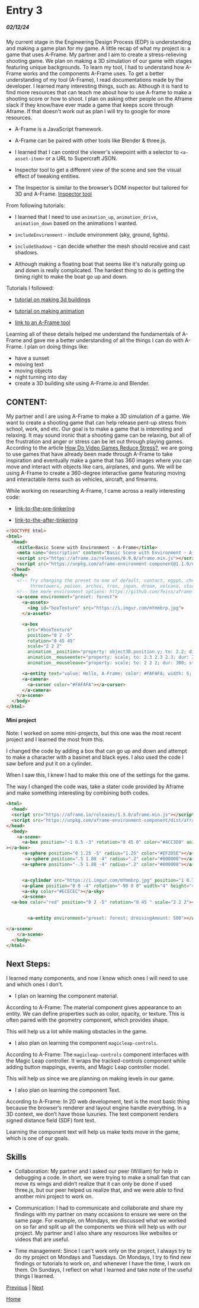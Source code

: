 
# Entry 3
##### 02/12/24

My current stage in the Engineering Design Process (EDP) is understanding and making a game plan for my game. A little recap of what my project is: a game that uses A-Frame. My partner and I aim to create a stress-relieving shooting game. We plan on making a 3D simulation of our game with stages featuring unique backgrounds. To learn my tool, I had to understand how A-Frame works and the components A-Frame uses. To get a better understanding of my tool (A-Frame), I read documentations made by the developer. I learned many interesting things, such as:
Although it is hard to find more resources that can teach me about how to use A-frame to make a shooting score or how to shoot. I plan on asking other people on the Aframe slack if they know/have ever made a game that keeps score through Aframe. If that doesn't work out as plan I will try to google for more resources.

* A-Frame is a JavaScript framework.

* A-Frame can be paired with other tools like Blender & three.js.
* I learned that I can control the viewer's viewpoint with a selector to `<a-asset-item>` or a URL to Supercraft JSON.

* Inspector tool to get a different view of the scene and see the visual effect of tweaking entities.

* The Inspector is similar to the browser’s DOM inspector but tailored for 3D and A-Frame. [Inspector tool](https://github.com/aframevr/aframe-inspect)

From following tutorials:

* I learned that I need to use `animation_up`, `animation_drive`, `animation_down` based on the animations I wanted.

* `includeEnvironment` - include environment (sky, ground, lights).
* `includeShadows` - can decide whether the mesh should receive and cast shadows.

* Although making a floating boat that seems like it's naturally going up and down is really complicated. The hardest thing to do is getting the timing right to make the boat go up and down.

Tutorials I followed:
- [tutorial on making 3d buildings](https://www.youtube.com/watch?v=5lTAt3HGPSw)

- [tutorial on making animation](https://www.youtube.com/watch?v=ZGk5XlPscsk)

- [link to an A-Frame tool](https://www.npmjs.com/package/aframe-supercraft-loader)

Learning all of these details helped me understand the fundamentals of A-Frame and gave me a better understanding of all the things I can do with A-Frame. I plan on doing things like:

 - have a sunset
 - moving text
 - moving objects
 - night turning into day
 - create a 3D building site using A-Frame.io and Blender.

## CONTENT:

 My partner and I are using A-Frame to make a 3D simulation of a game. We want to create a shooting game that can help release pent-up stress from school, work, and etc. Our goal is to make a game that is interesting and relaxing. It may sound ironic that a shooting game can be relaxing, but all of the frustration and anger or stress can be let out through playing games. According to the article [How Do Video Games Reduce Stress?](https://www.healthygamer.gg/blog/do-video-games-reduce-stress#:~:text=When%20we%20play%20a%20video,the%20stresses%20of%20the%20day.), we are going to use games that have already been made through A-Frame to take inspiration and eventually make a game that has 360 images where you can move and interact with objects like cars, airplanes, and guns. We will be using A-Frame to create a 360-degree interactive game featuring moving and interactable items such as vehicles, aircraft, and firearms.

While working on researching A-Frame, I came across a really interesting code:

* [link-to-the-pre-tinkering](https://github.com/shubataf2489/sep11-freedom-project/blob/main/tool/play-all-model-animations-pre.js)


* [link-to-the-after-tinkering](https://github.com/shubataf2489/sep11-freedom-project/blob/main/tool/play-all-model-animations-after.js)

```html
<!DOCTYPE html>
<html>
  <head>
    <title>Basic Scene with Environment - A-Frame</title>
    <meta name="description" content="Basic Scene with Environment - A-Frame">
    <script src="https://aframe.io/releases/0.9.0/aframe.min.js"></script>
    <script src="https://unpkg.com/aframe-environment-component@1.1.0/dist/aframe-environment-component.min.js"></script>
  </head>
  <body>
    <!-- Try changing the preset to one of default, contact, egypt, checkerboard, forest, goaland, yavapai, goldmine,
         threetowers, poison, arches, tron, japan, dream, volcano, starry, osiris. -->
    <!-- See more environment options: https://github.com/feiss/aframe-environment-component#parameters -->
    <a-scene environment="preset: forest">
      <a-assets>
        <img id="boxTexture" src="https://i.imgur.com/mYmmbrp.jpg">
      </a-assets>

      <a-box
        src="#boxTexture"
        position="0 2 -5"
        rotation="0 45 45"
        scale="2 2 2"
        animation__position="property: object3D.position.y; to: 2.2; dir: alternate; dur: 2000; loop: true"
        animation__mouseenter="property: scale; to: 2.3 2.3 2.3; dur: 300; startEvents: mouseenter"
        animation__mouseleave="property: scale; to: 2 2 2; dur: 300; startEvents: mouseleave"></a-box>

      <a-entity text="value: Hello, A-Frame; color: #FAFAFA; width: 5; anchor: align" position="-0.9 0.2 -3" scale="1.5 1.5 1.5"></a-entity>
      <a-camera>
        <a-cursor color="#FAFAFA"></a-cursor>
      </a-camera>
    </a-scene>
  </body>
</html>
```

#### Mini project

Note: I worked on some mini-projects, but this one was the most recent project and I learned the most from this.

I changed the code by adding a box that can go up and down and attempt to make a character with a basinet and black eyes. I also used the code I saw before and put it on a cylinder.

When I saw this, I knew I had to make this one of the settings for the game.

The way I changed the code was, take a stater code provided by Aframe and make something interesting by combining both codes.

```html
<html>
  <head>
  <script src="https://aframe.io/releases/1.5.0/aframe.min.js"></script>
  <script src="https://unpkg.com/aframe-environment-component/dist/aframe-environment-component.min.js"></script>
</head>
  <body>
    <a-scene>
      <a-box position="-1 0.5 -3" rotation="0 45 0" color="#4CC3D9" animation="property: object3D.position.y; to: 2.2; dir: alternate; dur: 2000; loop: true"></a-box>
></a-box>
      <a-sphere position="0 1.25 -5" radius="1.25" color="#EF2D5E"></a-sphere>
       <a-sphere position=".5 1.80 -4" radius=".2" color="#000000"></a-sphere>
      <a-sphere position="-.5 1.80 -4" radius=".2" color="#000000"></a-sphere>


      <a-cylinder src="https://i.imgur.com/mYmmbrp.jpg" position="1 0.75 -3" radius="0.5" height="1.5" color="#FFC65D"></a-cylinder>
      <a-plane position="0 0 -4" rotation="-90 0 0" width="4" height="4" color="#7BC8A4"></a-plane>
      <a-sky color="#ECECEC"></a-sky>
      <a-scene>
  <a-box color="red" position="0 2 -5" rotation="0 45 " scale="2 2 2"></a-box>


        <a-entity environment="preset: forest; dressingAmount: 500"></a-entity>

</a-scene>
    </a-scene>
  </body>
</html>

```

## Next Steps:

I learned many components, and now I know which ones I will need to use and which ones I don't.

- I plan on learning the component material.

According to A-Frame: The material component gives appearance to an entity. We can define properties such as color, opacity, or texture. This is often paired with the geometry component, which provides shape.

This will help us a lot while making obstacles in the game.

- I also plan on learning the component `magicleap-controls`.

According to A-Frame: The `magicleap-controls` component interfaces with the Magic Leap controller. It wraps the tracked-controls component while adding button mappings, events, and Magic Leap controller model.

This will help us since we are planning on making levels in our game.

- I also plan on learning the component Text.

According to A-Frame: In 2D web development, text is the most basic thing because the browser’s renderer and layout engine handle everything. In a 3D context, we don’t have those luxuries. The text component renders signed distance field (SDF) font text.

Learning the component text will help us make texts move in the game, which is one of our goals.



## Skills

* Collaboration: My partner and I asked our peer (William) for help in debugging a code. In short, we were trying to make a small fan that can move its wings and didn’t realize that it can only be done if used three.js, but our peer helped us realize that, and we were able to find another mini project to work on.
* Communication: I had to communicate and collaborate and share my findings with my partner on many occasions to ensure we were on the same page. For example, on Mondays, we discussed what we worked on so far and split up all the components we think will help us with our project. My partner and I also share any resources like websites or videos that are useful.

* Time management: Since I can't work only on the project, I always try to do my project on Mondays and Tuesdays. On Mondays, I try to find new findings or tutorials to work on, and whenever I have the time, I work on them. On Sundays, I reflect on what I learned and take note of the useful things I learned.

[Previous](entry02.md) | [Next](entry04.md)

[Home](../README.md)
